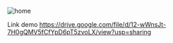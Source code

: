 ![home](https://github.com/user-attachments/assets/2bd22314-fd44-4c30-93d1-f78d29f9c4bc)

Link demo https://drive.google.com/file/d/12-wWnsJt-7H0gQMV5fCfYpD6pT5zvoLX/view?usp=sharing
